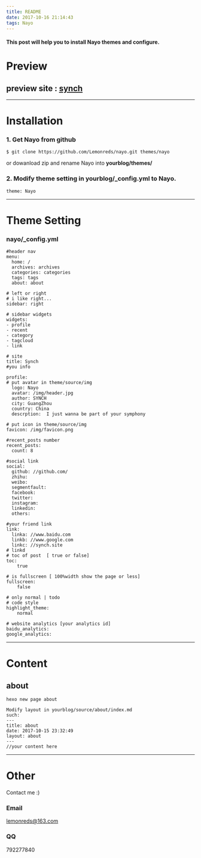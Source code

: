 ```yaml
---
title: README
date: 2017-10-16 21:14:43
tags: Nayo
---
```

#### This post will help you to install Nayo themes and configure.
<!--more-->
# Preview

## preview site : [synch](http://synch.site)

***
# Installation

### 1. Get Nayo from github
```
$ git clone https://github.com/Lemonreds/nayo.git themes/nayo
```

or dowanload zip and rename Nayo into **yourblog/themes/**


### 2. Modify theme setting in yourblog/_config.yml to Nayo.

```
theme: Nayo
```

***

# Theme Setting

### nayo/_config.yml
```
#header nav
menu:
  home: /
  archives: archives
  categories: categories  
  tags: tags
  about: about
  
# left or right 
# i like right...
sidebar: right

# sidebar widgets
widgets:
- profile
- recent
- category
- tagcloud
- link

# site
title: Synch
#you info

profile: 
# put avatar in theme/source/img
  logo: Nayo
  avatar: /img/header.jpg
  author: SYNCH
  city: GuangZhou
  country: China
  descrption:  I just wanna be part of your symphony

# put icon in theme/source/img
favicon: /img/favicon.png

#recent_posts number
recent_posts:
  count: 8

#social link
social:  
  github: //github.com/
  zhihu:
  weibo:
  segmentfault: 
  facebook:
  twitter:
  instagram:
  linkedin:
  others:

#your friend link
link:
  linka: //www.baidu.com
  linkb: //www.google.com
  linkc: //synch.site
# linkd
# toc of post  [ true or false]  
toc:
    true

# is fullscreen [ 100%width show the page or less]
fullscreen:
    false

# only normal | todo
# code style
highlight_theme: 
    normal

# website analytics [your analytics id]
baidu_analytics:
google_analytics: 
```
***
# Content

## about
```
hexo new page about

Modify layout in yourblog/source/about/index.md
such:
---
title: about
date: 2017-10-15 23:32:49
layout: about
---
//your content here
```
***
# Other
Contact me :) 
### Email 
lemonreds@163.com
### QQ 
792277840
